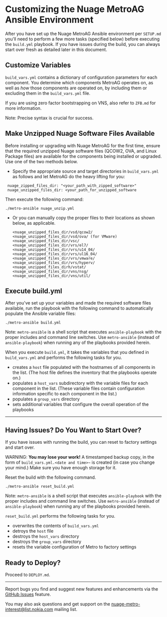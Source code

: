 # Customizing the Nuage MetroAG Ansible Environment
After you have set up the Nuage MetroAG Ansible environment per `SETUP.md` you'll need to perform a few more tasks (specified below) before executing the `build.yml` playbook. If you have issues during the build, you can always start over fresh as detailed later in this document.
## Customize Variables
`build_vars.yml` contains a dictionary of configuration parameters for each component. You determine which components MetroAG operates on, as well as *how* those components are operated on, by including them or excluding them in the `build_vars.yml` file.

If you are using zero factor bootstrapping on VNS, also refer to `ZFB.md` for more information.

Note: Precise syntax is crucial for success.

## Make Unzipped Nuage Software Files Available
Before installing or upgrading with Nuage MetroAG for the first time, ensure that the required unzipped Nuage software files (QCOW2, OVA, and Linux Package files) are available for the components being installed or upgraded. Use one of the two methods below.
* Specify the appropriate source and target directories in `build_vars.yml` as follows and let MetroAG do the heavy lifting for you:  
```
 nuage_zipped_files_dir: "<your_path_with_zipped_software>"    
 nuage_unzipped_files_dir: <your_path_for_unzipped_software  
```
  Then execute the following command:

  `./metro-ansible nuage_unzip.yml`

* Or you can manually copy the proper files to their locations as shown below, as applicable.

  ```
  <nuage_unzipped_files_dir/vsd/qcow2/
  <nuage_unzipped_files_dir/vsd/ova/ (for VMware)
  <nuage_unzipped_files_dir/vsc/
  <nuage_unzipped_files_dir/vrs/el7/
  <nuage_unzipped_files_dir/vrs/u14_04/
  <nuage_unzipped_files_dir/vrs/ul16_04/
  <nuage_unzipped_files_dir/vrs/vmware/
  <nuage_unzipped_files_dir/vrs/hyperv/
  <nuage_unzipped_files_dirh/vstat/
  <nuage_unzipped_files_dir/vns/nsg/
  <nuage_unzipped_files_dir/vns/util/
  ```

## Execute build.yml
After you've set up your variables and made the required software files available, run the playbook with the following command to automatically populate the Ansible variable files:

`./metro-ansible build.yml`

Note: `metro-ansible` is a shell script that executes `ansible-playbook` with the proper includes and command line switches. Use `metro-ansible` (instead of `ansible-playbook`) when running any of the playbooks provided herein.

  When you execute `build.yml`, it takes the variables that you defined in `build_vars.yml` and performs the following tasks for you.
* creates a `host` file populated with the hostnames of all components in the list. (The host file defines the inventory that the playbooks operate on.)
* populates a `host_vars` subdirectory with the variable files for each component in the list. (These variable files contain configuration information specific to each component in the list.)
* populates a `group_vars` directory
* sets additional variables that configure the overall operation of the playbooks
***
## Having Issues? Do You Want to Start Over?
If you have issues with running the build, you can reset to factory settings and start over.

WARNING: **You may lose your work!** A timestamped backup copy, in the form of `build_vars.yml.<date and time>~` is created (in case you change your mind.) Make sure you have enough storage for it.


Reset the build with the following command.


`./metro-ansible reset_build.yml`

Note: `metro-ansible` is a shell script that executes `ansible-playbook` with the proper includes and command line switches. Use `metro-ansible` (instead of `ansible-playbook`) when running any of the playbooks provided herein.

`reset_build.yml` performs the following tasks for you.
* overwrites the contents of `build_vars.yml`
* detroys the `host` file
* destroys the `host_vars` directory
* destroys the `group_vars` directory
* resets the variable configuration of Metro to factory settings

## Ready to Deploy?

Proceed to `DEPLOY.md`.

---
Report bugs you find and suggest new features and enhancements via the [GitHub Issues](https://github.com/nuagenetworks/nuage-metro/issues "nuage-metro issues") feature.

 You may also ask questions and get support on the [nuage-metro-interest@list.nokia.com](mailto:nuage-metro-interest@list.nokia.com "send email to nuage-metro project") mailing list.
